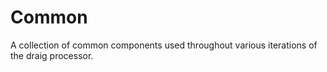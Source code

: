 # Common
A collection of common components used throughout various iterations of the draig processor.
